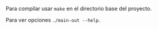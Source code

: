 Para compilar usar `make` en el directorio base del proyecto.

Para ver opciones `./main-out --help`.
